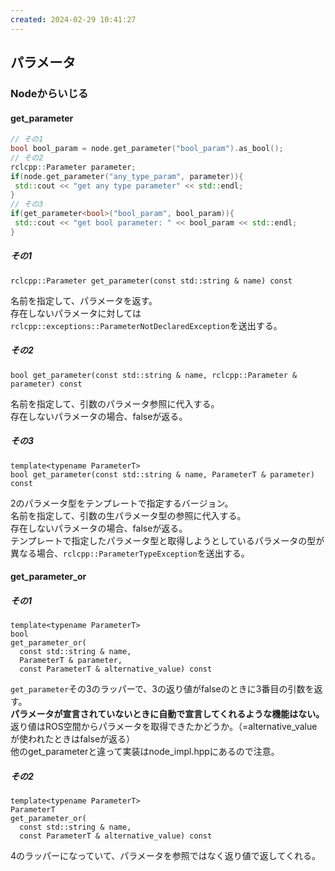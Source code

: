 ```yaml
---
created: 2024-02-29 10:41:27
---
```


## パラメータ

### Nodeからいじる

#### get_parameter

```C++
// その1
bool bool_param = node.get_parameter("bool_param").as_bool();
// その2
rclcpp::Parameter parameter;
if(node.get_parameter("any_type_param", parameter)){
 std::cout << "get any type parameter" << std::endl;
}
// その3
if(get_parameter<bool>("bool_param", bool_param)){
 std::cout << "get bool parameter: " << bool_param << std::endl;
}
```

##### その1

```
rclcpp::Parameter get_parameter(const std::string & name) const
```

名前を指定して、パラメータを返す。  
存在しないパラメータに対しては `rclcpp::exceptions::ParameterNotDeclaredException`を送出する。

##### その2

```
bool get_parameter(const std::string & name, rclcpp::Parameter & parameter) const
```

名前を指定して、引数のパラメータ参照に代入する。  
存在しないパラメータの場合、falseが返る。  

##### その3

```
template<typename ParameterT>
bool get_parameter(const std::string & name, ParameterT & parameter) const
```

2のパラメータ型をテンプレートで指定するバージョン。  
名前を指定して、引数の生パラメータ型の参照に代入する。  
存在しないパラメータの場合、falseが返る。  
テンプレートで指定したパラメータ型と取得しようとしているパラメータの型が異なる場合、`rclcpp::ParameterTypeException`を送出する。  

#### get_parameter_or

##### その1

```
template<typename ParameterT>
bool
get_parameter_or(
  const std::string & name,
  ParameterT & parameter,
  const ParameterT & alternative_value) const
```

`get_parameter`その3のラッパーで、3の返り値がfalseのときに3番目の引数を返す。  
**パラメータが宣言されていないときに自動で宣言してくれるような機能はない。**  
返り値はROS空間からパラメータを取得できたかどうか。（=alternative_valueが使われたときはfalseが返る）  
他のget_parameterと違って実装はnode_impl.hppにあるので注意。  

##### その2

```
template<typename ParameterT>
ParameterT
get_parameter_or(
  const std::string & name,
  const ParameterT & alternative_value) const
```

4のラッパーになっていて、パラメータを参照ではなく返り値で返してくれる。
